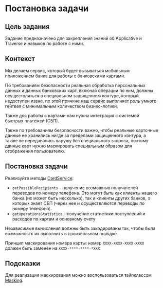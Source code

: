 # Постановка задачи

## Цель задания

Задание предназначено для закрепления знаний об Applicative и Traverse и навыков по работе с ними.

## Контекст

Мы делаем сервис, который будет вызываться мобильным приложением банка для работы с банковскими картами.

По требованиям безопасности реальная обработка персональных данных и данных банковских карт, включая операции по ним, должны осуществляться в специальном
защищенном контуре, который недоступен извне, по этой причине наш сервис выполняет роль умного гейтвея 
с минимальным количеством бизнес-логики.

Также для работы с картами нам нужна интеграция с системой быстрых платежей (СБП).

Также по требованиям безопасности важно, чтобы реальные карточные данные не хранились нигде за пределами
защищенного контура, а также не передавались наружу без специального запроса, 
поэтому данные карт нужно маскировать специальным образом для отображения пользователю.

## Постановка задачи

Реализуйте методы [CardService](./src/main/scala/ru/mipt/fp/service/CardService.scala):

* `getPossibleRecipients` - получение возможных получателей переводов по номеру телефона. Это могут быть как клиенты нашего банка (их может быть несколько), так и клиенты других банков, о которых знает СБП (через нее и осуществляются переводы по номеру телефона).
* `getOperationsStatistics` - получение статистики поступлений и расходов по картам и основному счету

Независимые вычисления должны быть закодированы так, чтобы была возможность их выполнить в произвольном порядке.

Принцип маскирования номера карты: номер `XXXX-XXXX-XXXX-XXXX` должен быть заменен на `XXXX-****-****-*XXX`

## Подсказки

Для реализации маскирования можно воспользоваться тайпклассом [Masking](./src/main/scala/ru/mipt/fp/masking/Masking.scala).
